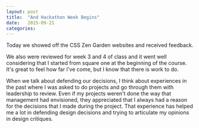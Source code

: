```yaml
---
layout: post
title:  "And Hackathon Week Begins"
date:   2015-09-21
categories: 
---
```


Today we showed off the CSS Zen Garden websites and received feedback. 

We also were reviewed for week 3 and 4 of class and it went well considering that I started from square one at the beginning of the course. It's great to feel how far I've come, but I know that there is work to do. 

When we talk about defending our decisions, I think about experiences in the past where I was asked to do projects and go through them with leadership to review. Even if my projects weren't done the way that management had envisioned, they appreciated that I always had a reason for the decisions that I made during the project. That experience has helped me a lot in defending design decisions and trying to articulate my opinions in design critiques.
